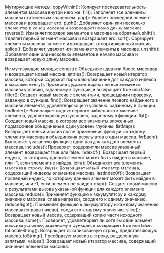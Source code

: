 Мутирующие методы:
copyWithin(): Копирует последовательность элементов массива внутри него же.
fill(): Заполняет все элементы массива статическим значением.
pop(): Удаляет последний элемент массива и возвращает его.
push(): Добавляет один или несколько элементов в конец массива и возвращает новую длину массива.
reverse(): Изменяет порядок элементов в массиве на обратный.
shift(): Удаляет первый элемент массива и возвращает его.
sort(): Сортирует элементы массива на месте и возвращает отсортированный массив.
splice(): Добавляет, удаляет или заменяет элементы в массиве.
unshift(): Добавляет один или несколько элементов в начало массива и возвращает новую длину массива.


Не мутирующие методы:
concat(): Объединяет два или более массивов и возвращает новый массив.
entries(): Возвращает новый итератор массива, который содержит пары ключ/значение для каждого индекса в массиве.
every(): Проверяет, удовлетворяют ли все элементы массива условию, заданному в функции, и возвращает true или false.
filter(): Создает новый массив с элементами, прошедшими проверку, заданную в функции.
find(): Возвращает значение первого найденного в массиве элемента, удовлетворяющего условию, заданному в функции.
findIndex(): Возвращает индекс первого найденного в массиве элемента, удовлетворяющего условию, заданному в функции.
flat(): Создает новый массив, в котором все элементы вложенных подмассивов объединены в один уровень глубины.
flatMap(): Возвращает новый массив после применения функции к каждому элементу массива и объединения результатов в один массив.
forEach(): Выполняет указанную функцию один раз для каждого элемента массива.
includes(): Проверяет, содержит ли массив указанный элемент, возвращает true или false.
indexOf(): Возвращает первый индекс, по которому данный элемент может быть найден в массиве, или -1, если элемент не найден.
join(): Объединяет все элементы массива в строку.
keys(): Возвращает новый итератор массива, содержащий индексы элементов массива.
lastIndexOf(): Возвращает последний индекс, по которому данный элемент может быть найден в массиве, или -1, если элемент не найден.
map(): Создает новый массив с результатами вызова указанной функции для каждого элемента массива.
reduce(): Применяет функцию к аккумулятору и каждому значению массива (слева направо), сводя его к одному значению.
reduceRight(): Применяет функцию к аккумулятору и каждому значению массива (справа налево), сводя его к одному значению.
slice(): Возвращает новый массив, содержащий копию части исходного массива.
some(): Проверяет, удовлетворяет ли хотя бы один элемент массива условию, заданному в функции, и возвращает true или false.
toLocaleString(): Возвращает локализованную строку, представляющую массив.
toString(): Преобразует массив в строку, разделенную запятыми.
values(): Возвращает новый итератор массива, содержащий значения элементов массива.